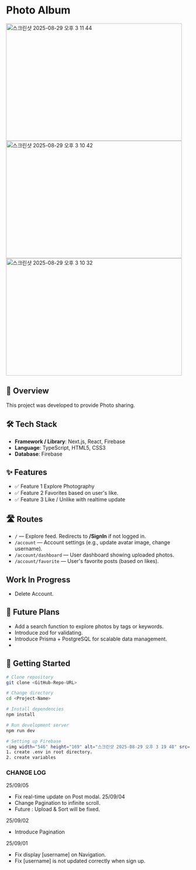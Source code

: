 # Photo Album
<img width="480" height="320" alt="스크린샷 2025-08-29 오후 3 11 44" src="https://github.com/user-attachments/assets/83e6e407-c372-48ed-9c98-0643864db403" />
<img width="480" height="320" alt="스크린샷 2025-08-29 오후 3 10 42" src="https://github.com/user-attachments/assets/3d01cdd6-a5b0-4fbb-ae11-b9d30d12d506" />
<img width="480" height="320" alt="스크린샷 2025-08-29 오후 3 10 32" src="https://github.com/user-attachments/assets/dd4ff4b2-7724-41a3-8034-334e9094452d" />


## 📖 Overview
This project was developed to provide Photo sharing.  


## 🛠 Tech Stack
- **Framework / Library**: Next.js, React, Firebase  
- **Language**: TypeScript, HTML5, CSS3  
- **Database**: Firebase

## ✨ Features
- ✅ Feature 1 Explore Photography
- ✅ Feature 2 Favorites based on user's like.
- ✅ Feature 3  Like / Unlike with realtime update

## 🛣️ Routes
- `/` — Explore feed. Redirects to **/SignIn** if not logged in.
- `/account` — Account settings (e.g., update avatar image, change username).
- `/account/dashboard` — User dashboard showing uploaded photos.
- `/account/favorite` — User's favorite posts (based on likes).

## Work In Progress
- Delete Account.

## 🔮 Future Plans
- Add a search function to explore photos by tags or keywords.
- Introduce zod for validating.
- Introduce Prisma + PostgreSQL for scalable data management.
- 


## 🚀 Getting Started
```bash
# Clone repository
git clone <GitHub-Repo-URL>

# Change directory
cd <Project-Name>

# Install dependencies
npm install

# Run development server
npm run dev

# Setting up Firebase
<img width="546" height="169" alt="스크린샷 2025-08-29 오후 3 19 48" src="https://github.com/user-attachments/assets/deb3dab1-91e8-4622-a90e-801cdaab2936" />
1. create .env in root directory.
2. create variables

```


### CHANGE LOG
25/09/05
- Fix real-time update on Post modal.
25/09/04
- Change Pagination to infinite scroll.
- Future : Upload & Sort will be fixed.

25/09/02
- Introduce Pagination

25/09/01
- Fix display [username] on Navigation.
- Fix [username] is not updated correctly when sign up.